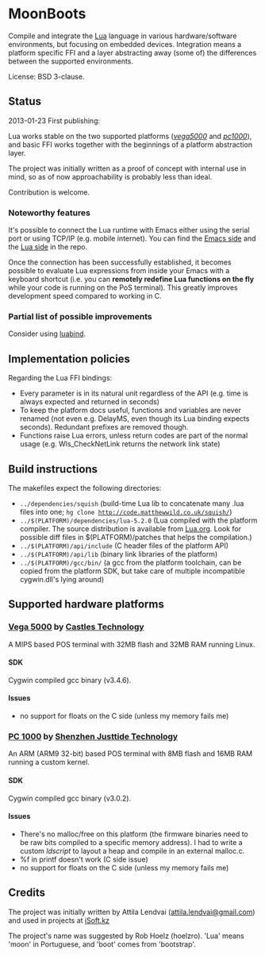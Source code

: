 <!-- -*- mode: markdown; coding: utf-8 -*- -->

# MoonBoots #

Compile and integrate the [Lua](http://www.lua.org/) language in various hardware/software environments, but focusing on embedded devices. Integration means a platform specific FFI and a layer abstracting away (some of) the differences between the supported environments.

License: BSD 3-clause.

## Status ##

2013-01-23 First publishing:

Lua works stable on the two supported platforms ([_vega5000_](#vega5000) and [_pc1000_](#pc1000)), and basic FFI works together with the beginnings of a platform abstraction layer.

The project was initially written as a proof of concept with internal use in mind, so as of now approachability is probably less than ideal.

Contribution is welcome.

### Noteworthy features ###

It's possible to connect the Lua runtime with Emacs either using the serial port or using TCP/IP (e.g. mobile internet). You can find the [Emacs side](https://github.com/attila-lendvai/moonboots/blob/master/emacs/bst-server.el) and the [Lua side](https://github.com/attila-lendvai/moonboots/blob/master/lua/bst-client.lua) in the repo.

Once the connection has been successfully established, it becomes possible to evaluate Lua expressions from inside your Emacs with a keyboard shortcut (i.e. you can **remotely redefine Lua functions on the fly** while your code is running on the PoS terminal). This greatly improves development speed compared to working in C.

### Partial list of possible improvements ###

Consider using [luabind](https://github.com/luabind/luabind).

## Implementation policies ##

Regarding the Lua FFI bindings:

* Every parameter is in its natural unit regardless of the API (e.g. time is always expected and returned in seconds)
* To keep the platform docs useful, functions and variables are never renamed (not even e.g. DelayMS, even though its Lua binding expects seconds). Redundant prefixes are removed though.
* Functions raise Lua errors, unless return codes are part of the normal usage (e.g. Wls_CheckNetLink returns the network link state)

## Build instructions ##

The makefiles expect the following directories:

* <code>../dependencies/squish</code> (build-time Lua lib to concatenate many .lua files into one; <code>hg clone http://code.matthewwild.co.uk/squish/</code>)
* <code>../$(PLATFORM)/dependencies/lua-5.2.0</code> (Lua compiled with the platform compiler. The source distribution is available from [Lua.org](http://www.lua.org/download.html). Look for possible diff files in $(PLATFORM)/patches that helps the compilation.)
* <code>../$(PLATFORM)/api/include</code> (C header files of the platform API)
* <code>../$(PLATFORM)/api/lib</code> (binary link libraries of the platform)
* <code>../$(PLATFORM)/gcc/bin/</code> (a gcc from the platform toolchain, can be copied from the platform SDK, but take care of multiple incompatible cygwin.dll's lying around)

## Supported hardware platforms ##

### <a id="vega5000"></a>[Vega 5000](http://www.castech.com.tw/en/in-products-03.aspx?id=P_00000109&cid=C_00000018&pname=VEGA5000&cname=EFT-POS+Terminal) by [Castles Technology](http://www.castech.com.tw/) ###

A MIPS based POS terminal with 32MB flash and 32MB RAM running Linux.

#### SDK ####

Cygwin compiled gcc binary (v3.4.6).

#### Issues ####

* no support for floats on the C side (unless my memory fails me)

### <a id="pc1000"></a>[PC 1000](http://www.justtide.com/products_detail/&productId=897969ac-a238-4fc8-b2b6-163e506edf8c.html) by [Shenzhen Justtide Technology](http://www.justtide.com) ###

An ARM (ARM9 32-bit) based POS terminal with 8MB flash and 16MB RAM running a custom kernel.

#### SDK ####

Cygwin compiled gcc binary (v3.0.2).

#### Issues ####

* There's no malloc/free on this platform (the firmware binaries need to be raw bits compiled to a specific memory address). I had to write a custom _ldscript_ to layout a heap and compile in an external malloc.c.
* %f in printf doesn't work (C side issue)
* no support for floats on the C side (unless my memory fails me)

## Credits ##

The project was initially written by Attila Lendvai (attila.lendvai@gmail.com) and used in projects at [iSoft.kz](http://isoft.kz)

The project's name was suggested by Rob Hoelz (hoelzro). 'Lua' means 'moon' in Portuguese, and 'boot' comes from 'bootstrap'.
